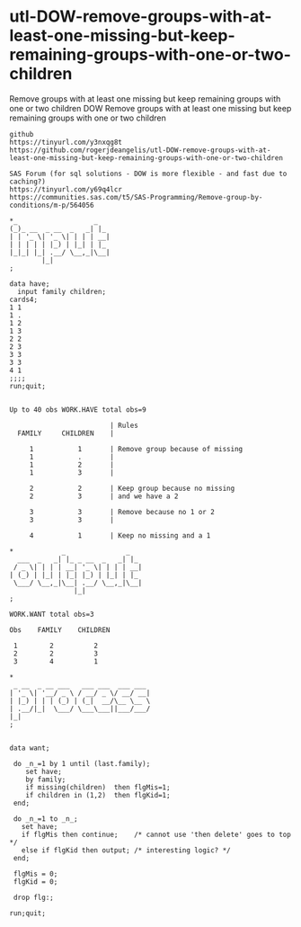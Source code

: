 # utl-DOW-remove-groups-with-at-least-one-missing-but-keep-remaining-groups-with-one-or-two-children
Remove groups with at least one missing but keep remaining groups with one or two children
    DOW Remove groups with at least one missing but keep remaining groups with one or two children                                           
                                                                                                                                             
    github                                                                                                                                   
    https://tinyurl.com/y3nxqg8t                                                                                                             
    https://github.com/rogerjdeangelis/utl-DOW-remove-groups-with-at-least-one-missing-but-keep-remaining-groups-with-one-or-two-children    
                                                                                                                                             
    SAS Forum (for sql solutions - DOW is more flexible - and fast due to caching?)                                                          
    https://tinyurl.com/y69q4lcr                                                                                                             
    https://communities.sas.com/t5/SAS-Programming/Remove-group-by-conditions/m-p/564056                                                     
                                                                                                                                             
    *_                   _                                                                                                                   
    (_)_ __  _ __  _   _| |_                                                                                                                 
    | | '_ \| '_ \| | | | __|                                                                                                                
    | | | | | |_) | |_| | |_                                                                                                                 
    |_|_| |_| .__/ \__,_|\__|                                                                                                                
            |_|                                                                                                                              
    ;                                                                                                                                        
                                                                                                                                             
    data have;                                                                                                                               
      input family children;                                                                                                                 
    cards4;                                                                                                                                  
    1 1                                                                                                                                      
    1 .                                                                                                                                      
    1 2                                                                                                                                      
    1 3                                                                                                                                      
    2 2                                                                                                                                      
    2 3                                                                                                                                      
    3 3                                                                                                                                      
    3 3                                                                                                                                      
    4 1                                                                                                                                      
    ;;;;                                                                                                                                     
    run;quit;                                                                                                                                
                                                                                                                                             
                                                                                                                                             
    Up to 40 obs WORK.HAVE total obs=9                                                                                                       
                                                                                                                                             
                             | Rules                                                                                                         
      FAMILY     CHILDREN    |                                                                                                               
                                                                                                                                             
         1           1       | Remove group because of missing                                                                               
         1           .       |                                                                                                               
         1           2       |                                                                                                               
         1           3       |                                                                                                               
                                                                                                                                             
         2           2       | Keep group because no missing                                                                                 
         2           3       | and we have a 2                                                                                               
                                                                                                                                             
         3           3       | Remove because no 1 or 2                                                                                      
         3           3       |                                                                                                               
                                                                                                                                             
         4           1       | Keep no missing and a 1                                                                                       
                                                                                                                                             
    *            _               _                                                                                                           
      ___  _   _| |_ _ __  _   _| |_                                                                                                         
     / _ \| | | | __| '_ \| | | | __|                                                                                                        
    | (_) | |_| | |_| |_) | |_| | |_                                                                                                         
     \___/ \__,_|\__| .__/ \__,_|\__|                                                                                                        
                    |_|                                                                                                                      
    ;                                                                                                                                        
                                                                                                                                             
    WORK.WANT total obs=3                                                                                                                    
                                                                                                                                             
    Obs    FAMILY    CHILDREN                                                                                                                
                                                                                                                                             
     1        2          2                                                                                                                   
     2        2          3                                                                                                                   
     3        4          1                                                                                                                   
                                                                                                                                             
    *                                                                                                                                        
     _ __  _ __ ___   ___ ___  ___ ___                                                                                                       
    | '_ \| '__/ _ \ / __/ _ \/ __/ __|                                                                                                      
    | |_) | | | (_) | (_|  __/\__ \__ \                                                                                                      
    | .__/|_|  \___/ \___\___||___/___/                                                                                                      
    |_|                                                                                                                                      
    ;                                                                                                                                        
                                                                                                                                             
                                                                                                                                             
    data want;                                                                                                                               
                                                                                                                                             
     do _n_=1 by 1 until (last.family);                                                                                                      
        set have;                                                                                                                            
        by family;                                                                                                                           
        if missing(children)  then flgMis=1;                                                                                                 
        if children in (1,2)  then flgKid=1;                                                                                                 
     end;                                                                                                                                    
                                                                                                                                             
     do _n_=1 to _n_;                                                                                                                        
       set have;                                                                                                                             
       if flgMis then continue;    /* cannot use 'then delete' goes to top */                                                                
       else if flgKid then output; /* interesting logic? */                                                                                  
     end;                                                                                                                                    
                                                                                                                                             
     flgMis = 0;                                                                                                                             
     flgKid = 0;                                                                                                                             
                                                                                                                                             
     drop flg:;                                                                                                                              
                                                                                                                                             
    run;quit;                                                                                                                                
                                                                                                                                             
